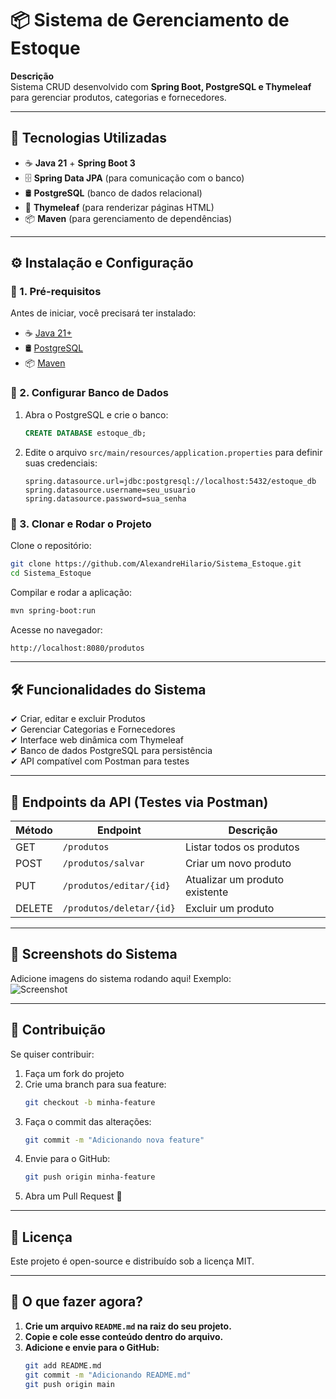 # 📦 Sistema de Gerenciamento de Estoque  

**Descrição**  
Sistema CRUD desenvolvido com **Spring Boot, PostgreSQL e Thymeleaf** para gerenciar produtos, categorias e fornecedores.  

---

## 🚀 Tecnologias Utilizadas  
- ☕ **Java 21** + **Spring Boot 3**  
- 🗄 **Spring Data JPA** (para comunicação com o banco)  
- 🛢 **PostgreSQL** (banco de dados relacional)  
- 🎨 **Thymeleaf** (para renderizar páginas HTML)  
- 📦 **Maven** (para gerenciamento de dependências)  

---

## ⚙ Instalação e Configuração  

### 📌 1. Pré-requisitos  
Antes de iniciar, você precisará ter instalado:  
- ☕ [Java 21+](https://adoptium.net/)  
- 🛢 [PostgreSQL](https://www.postgresql.org/)  
- 📦 [Maven](https://maven.apache.org/)  

### 📌 2. Configurar Banco de Dados  
1. Abra o PostgreSQL e crie o banco:  
   ```sql
   CREATE DATABASE estoque_db;
   ```
2. Edite o arquivo `src/main/resources/application.properties` para definir suas credenciais:  
   ```properties
   spring.datasource.url=jdbc:postgresql://localhost:5432/estoque_db
   spring.datasource.username=seu_usuario
   spring.datasource.password=sua_senha
   ```

### 📌 3. Clonar e Rodar o Projeto  
Clone o repositório:
   ```sh
   git clone https://github.com/AlexandreHilario/Sistema_Estoque.git
   cd Sistema_Estoque
   ```
Compilar e rodar a aplicação:
   ```sh
   mvn spring-boot:run
   ```
Acesse no navegador:
   ```sh
   http://localhost:8080/produtos
   ```

---

## 🛠 Funcionalidades do Sistema  
✔ Criar, editar e excluir Produtos  
✔ Gerenciar Categorias e Fornecedores  
✔ Interface web dinâmica com Thymeleaf  
✔ Banco de dados PostgreSQL para persistência  
✔ API compatível com Postman para testes  

---

## 🎯 Endpoints da API (Testes via Postman)  

| Método  | Endpoint                | Descrição                        |
|---------|-------------------------|----------------------------------|
| GET     | `/produtos`              | Listar todos os produtos        |
| POST    | `/produtos/salvar`       | Criar um novo produto           |
| PUT     | `/produtos/editar/{id}`  | Atualizar um produto existente  |
| DELETE  | `/produtos/deletar/{id}` | Excluir um produto              |

---

## 🎨 Screenshots do Sistema  
Adicione imagens do sistema rodando aqui! Exemplo:  
![Screenshot](exemplo-imagem.png)

---

## 🤝 Contribuição  
Se quiser contribuir:
1. Faça um fork do projeto  
2. Crie uma branch para sua feature:
   ```sh
   git checkout -b minha-feature
   ```
3. Faça o commit das alterações:
   ```sh
   git commit -m "Adicionando nova feature"
   ```
4. Envie para o GitHub:
   ```sh
   git push origin minha-feature
   ```
5. Abra um Pull Request 🚀

---

## 📜 Licença  
Este projeto é open-source e distribuído sob a licença MIT.  

---

## 🎯 **O que fazer agora?**  
1. **Crie um arquivo `README.md` na raiz do seu projeto.**  
2. **Copie e cole esse conteúdo dentro do arquivo.**  
3. **Adicione e envie para o GitHub:**  
   ```sh
   git add README.md
   git commit -m "Adicionando README.md"
   git push origin main
   ```

